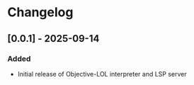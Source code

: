# Changelog

## [0.0.1] - 2025-09-14

### Added
- Initial release of Objective-LOL interpreter and LSP server